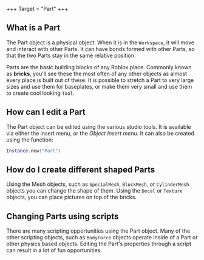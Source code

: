 +++
Target = "Part"
+++

## What is a PartThe Part object is a physical object. When it is in the `Workspace`, it will move and interact with other Parts. It can have bonds formed with other Parts, so that the two Parts stay in the same relative position.Parts are the basic building blocks of any Roblox place. Commonly known as **bricks**, you'll see these the most often of any other objects as almost every place is built out of these. It is possible to stretch a Part to very large sizes and use them for baseplates, or make them very small and use them to create cool looking `Tool`.## How can I edit a PartThe Part object can be edited using the various studio tools. It is available via either the insert menu, or the *Object Insert menu*. It can also be created using the function:```luaInstance.new("Part")```## How do I create different shaped PartsUsing the Mesh objects, such as `SpecialMesh`, `BlockMesh`, or `CylinderMesh` objects you can change the shape of them. Using the `Decal` or `Texture` objects, you can place pictures on top of the bricks.## Changing Parts using scriptsThere are many scripting opportunities using the Part object. Many of the other scripting objects, such as `BodyForce` objects operate inside of a Part or other physics based objects. Editing the Part's properties through a script can result in a lot of fun opportunities.